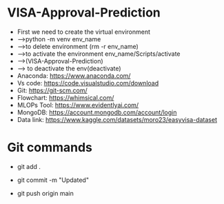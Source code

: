 # VISA-Approval-Prediction
-   First we need to create the virtual environment  
-   -->python -m venv env_name
-   -->to delete environment (rm -r env_name)
-   -->to activate the environment env_name/Scripts/activate
-   -->(VISA-Approval-Prediction)
-   --> to deactivate the env(deactivate)
-   Anaconda: https://www.anaconda.com/
-   Vs code: https://code.visualstudio.com/download
-   Git: https://git-scm.com/
-   Flowchart: https://whimsical.com/
-   MLOPs Tool: https://www.evidentlyai.com/
-   MongoDB: https://account.mongodb.com/account/login
-   Data link: https://www.kaggle.com/datasets/moro23/easyvisa-dataset

# Git commands
- git add .

- git commit -m "Updated"

- git push origin main
